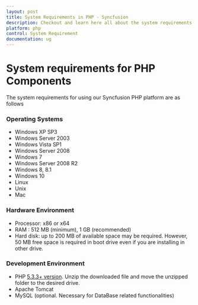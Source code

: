 ```yaml
---
layout: post
title: System Requirements in PHP - Syncfusion
description: Checkout and learn here all about the system requirements needed to use the Syncfusion PHP Components.
platform: php
control: System Requirement
documentation: ug
---
```


# System requirements for PHP Components

The system requirements for using our Syncfusion PHP platform are as follows

### Operating Systems

* Windows XP SP3
* Windows Server 2003
* Windows Vista SP1
* Windows Server 2008
* Windows 7
* Windows Server 2008 R2
* Windows 8, 8.1
* Windows 10
* Linux
* Unix
* Mac

### Hardware Environment

* Processor: x86 or x64
* RAM : 512 MB (minimum), 1 GB (recommended)
* Hard disk: up to 200 MB of available space may be required. However, 50 MB free space is required in boot drive even if you are installing in other drive.

### Development Environment

* PHP [5.3.3+ version](http://php.net/downloads.php). Unzip the downloaded file and move the unzipped folder to the desired drive.
* Apache Tomcat
* MySQL (optional. Necessary for DataBase related functionalities)


